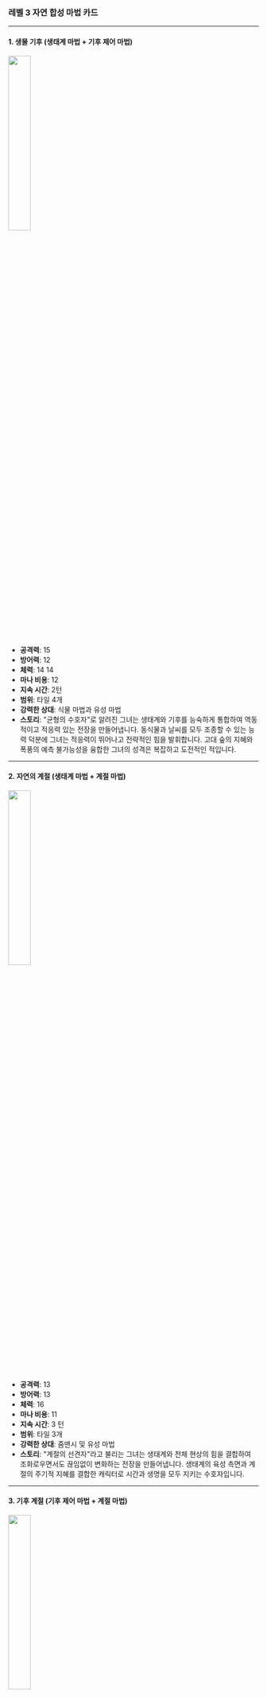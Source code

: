### 레벨 3 자연 합성 마법 카드

---

#### 1. 생물 기후 (생태계 마법 + 기후 제어 마법)
  <img src="./Harbinger of the Cosmos.png" width="30%"></img>

- **공격력**: 15
- **방어력**: 12
- **체력**: 14 14
- **마나 비용**: 12
- **지속 시간**: 2턴
- **범위**: 타일 4개
- **강력한 상대**: 식물 마법과 유성 마법
- **스토리**: "균형의 수호자"로 알려진 그녀는 생태계와 기후를 능숙하게 통합하여 역동적이고 적응력 있는 전장을 만들어냅니다. 동식물과 날씨를 모두 조종할 수 있는 능력 덕분에 그녀는 적응력이 뛰어나고 전략적인 힘을 발휘합니다. 고대 숲의 지혜와 폭풍의 예측 불가능성을 융합한 그녀의 성격은 복잡하고 도전적인 적입니다.

---

#### 2. 자연의 계절 (생태계 마법 + 계절 마법)
  <img src="./Harbinger of the Cosmos.png" width="30%"></img>

- **공격력**: 13
- **방어력**: 13
- **체력**: 16
- **마나 비용**: 11
- **지속 시간**: 3 턴
- **범위**: 타일 3개
- **강력한 상대**: 줌맨시 및 유성 마법
- **스토리**: "계절의 선견자"라고 불리는 그녀는 생태계와 천체 현상의 힘을 결합하여 조화로우면서도 끊임없이 변화하는 전장을 만들어냅니다. 생태계의 육성 측면과 계절의 주기적 지혜를 결합한 캐릭터로 시간과 생명을 모두 지키는 수호자입니다.

---

#### 3. 기후 계절 (기후 제어 마법 + 계절 마법)
  <img src="./Harbinger of the Cosmos.png" width="30%"></img>

- **공격력**: 16
- **방어력**: 10
- **체력**: 12
- **마나 비용**: 10
- **지속 시간**: 2턴
- **범위**: 타일 4개
- **강력한 상대**: 식물 마법과 줌맨시
- **스토리**: "시간의 폭풍"으로 알려진 그녀는 날씨와 계절의 변화를 통제하여 즉각적이고 장기적인 방식으로 전장을 조종합니다. 변덕스러운 날씨 변화와 꾸준한 계절 변화 사이에서 균형을 잡는 기질로, 변덕스럽지만 믿을 수 있는 아군 또는 적군이 될 수 있습니다.

---

이 레벨 3 합성 카드는 자연 마법 카테고리에 깊이를 더하여 마법 세계를 계속 확장합니다. 각 카드는 이전 레벨 2 카드의 고유한 특성을 기반으로 하여 더욱 발전된 전략적 가능성을 제공하며 플레이어가 게임 플레이에 적응하고 혁신하도록 도전합니다.